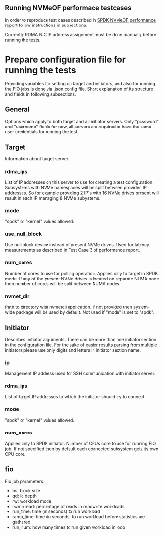## Running NVMeOF performace testcases

In order to reproduce test cases described in [SPDK NVMeOF performance report](https://ci.spdk.io/download/performance-reports/SPDK_nvmeof_perf_report_18.04.pdf) follow instructions in subsections.

Currently RDMA NIC IP address assignment must be done manually before running the tests.

# Prepare configuration file for running the tests
Providing variables for setting up target and initiators, and also for running the FIO jobs is done via .json config file.
Short explanation of its structure and fields in following subsections.

## General
Options which apply to both target and all initiator servers. Only "password" and "username" fields for now,
all servers are required to have the same user credentials for running the test.

## Target
Information about target server.
### rdma_ips
List of IP addresses on this server to use for creating a test configuration.
Subsystems with NVMe namespaces will be split between provided IP addresses.
So for example providing 2 IP's with 16 NVMe drives present will result in each IP managing
8 NVMe subystems.
### mode
"spdk" or "kernel" values allowed.
### use_null_block
Use null block device instead of present NVMe drives. Used for latency measurements as described
in Test Case 3 of performance report.
### num_cores
Number of cores to use for polling operation. Applies only to target in SPDK mode.
If any of the present NVMe drives is located on separate NUMA node then number of cores
will be split between NUMA nodes.
### nvmet_dir
Path to directory with nvmetcli application. If not provided then system-wide package will be used
by default. Not used if "mode" is set to "spdk".

## Initiator
Describes initiator arguments. There can be more than one initiator section in the configuration file.
For the sake of easier results parsing from multiple initiators please use only digits and letters
in initiator section name.
### ip
Management IP address used for SSH communication with initiator server.
### rdma_ips
List of target IP addresses to which the initiator should try to connect.
### mode
"spdk" or "kernel" values allowed.
### num_cores
Applies only to SPDK initiator. Number of CPUs core to use for running FIO job.
If not specified then by default each connected subsystem gets its own CPU core.

## fio
Fio job parameters.
- bs: block size
- qd: io depth
- rw: workload mode
- rwmixread: percentage of reads in readwrite workloads
- run_time: time (in seconds) to run workload
- ramp_time: time (in seconds) to run workload before statistics are gathered
- run_num: how many times to run given workload in loop
